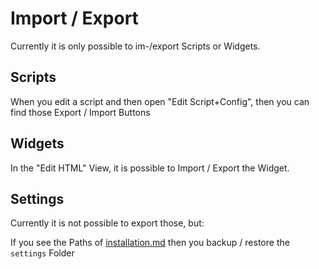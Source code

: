 # Import / Export

Currently it is only possible to im-/export Scripts or Widgets.

## Scripts

When you edit a script and then open "Edit Script+Config", then you can find those Export / Import Buttons

## Widgets

In the "Edit HTML" View, it is possible to Import / Export the Widget.

## Settings

Currently it is not possible to export those, but:

If you see the Paths of [installation.md](../installation.md) then you backup / restore the `settings` Folder
